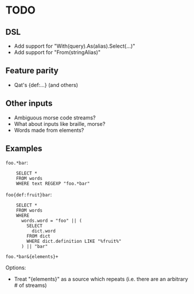 # TODO
## DSL
* Add support for "With(query).As(alias).Select(...)"
* Add support for "From(stringAlias)"

## Feature parity
* Qat's {def:...} (and others)

## Other inputs
* Ambiguous morse code streams?
* What about inputs like braille, morse?
* Words made from elements?


## Examples

`foo.*bar`:
```
    SELECT *
    FROM words
    WHERE text REGEXP "foo.*bar"
```

`foo{def:fruit}bar`:
```
    SELECT *
    FROM words
    WHERE
      words.word = "foo" || (
        SELECT
          dict.word
        FROM dict
        WHERE dict.definition LIKE "%fruit%"
      ) || "bar"
```

`foo.*bar&{elements}+`

Options:
* Treat "{elements}" as a source which repeats (i.e. there are an arbitrary # of streams)
